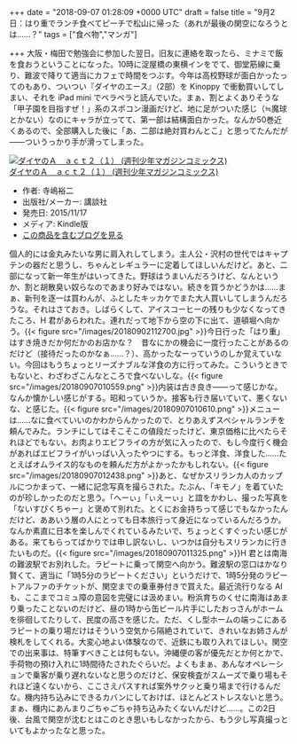 
+++
date = "2018-09-07 01:28:09 +0000 UTC"
draft = false
title = "9月2日：はり重でランチ食べてピーチで松山に帰った（あれが最後の関空になろうとは……？"
tags = ["食べ物","マンガ"]

+++
大阪・梅田で勉強会に参加した翌日。旧友に連絡を取ったら、ミナミで飯を食おうということになった。10時に淀屋橋の東横インをでて、御堂筋線に乗り、難波で降りて適当にカフェで時間をつぶす。今年は高校野球が面白かったってのもあり、ついつい『ダイヤのエース』（2部）を Kinoppy で衝動買いしてしまい、それを iPad mini でペラペラと読んでいた。まぁ、割とよくありそうな「甲子園を目指すぜ！」系のスポコン漫画だけど、地に足がついた感じ（≒魔球とかない）なのにキャラが立ってて、第一部は結構面白かった。なんか50巻近くあるので、全部購入した後に「あ、二部は絶対買わんとこ」と思ってたんだが――ついうっかり手が滑ってしまった。<div class="hatena-asin-detail"><a href="http://www.amazon.co.jp/exec/obidos/ASIN/B017NDDCH4/bestylesnet-22/"><img src="https://images-fe.ssl-images-amazon.com/images/I/514n6Pox%2BEL._SL160_.jpg" class="hatena-asin-detail-image" alt="ダイヤのＡ　ａｃｔ２（１） (週刊少年マガジンコミックス)" title="ダイヤのＡ　ａｃｔ２（１） (週刊少年マガジンコミックス)"/></a><div class="hatena-asin-detail-info"><a href="http://www.amazon.co.jp/exec/obidos/ASIN/B017NDDCH4/bestylesnet-22/">ダイヤのＡ　ａｃｔ２（１） (週刊少年マガジンコミックス)</a><ul><li><span class="hatena-asin-detail-label">作者:</span> 寺嶋裕二</li><li><span class="hatena-asin-detail-label">出版社/メーカー:</span> 講談社</li><li><span class="hatena-asin-detail-label">発売日:</span> 2015/11/17</li><li><span class="hatena-asin-detail-label">メディア:</span> Kindle版</li><li><a href="http://d.hatena.ne.jp/asin/B017NDDCH4/bestylesnet-22" target="_blank">この商品を含むブログを見る</a></li></ul></div><div class="hatena-asin-detail-foot"></div></div>個人的には金丸みたいな男に肩入れしてしまう。主人公・沢村の世代ではキャプテンの器だと思うし、ちゃんとレギュラーに定着してほしいんだけど。あと、二部になって新一年生がはいってきた。野球はうまいんだろうけど、なんというか、割と胡散臭い奴らなのであまり好みではない。続きを買うかどうかは……まぁ、新刊を逐一は買わんが、ふとしたキッカケでまた大人買いしてしまうんだろうな。それはさておき。しばらくして、アイスコーヒーの残りも少なくなってきたころ、H 君があらわれた。連れだって地下から空の下に出て、道頓堀へ向かう。{{< figure src="/images/20180902112700.jpg"  >}}今日行った「はり重」はすき焼きだか何だかのお店かな？　昔なにかの機会に一度行ったことがあるのだけど（接待だったのかなぁ……？）、高かったなーっていうのしか覚えていない。今回はもうちょっとリーズナブルな洋食の方に行ってみた。こういうときでもないと、わざわざこんなところで食べないしな。{{< figure src="/images/20180907010559.png"  >}}内装は古き良き――って感じかな。なんか懐かしい感じがする。昭和っていうか。接客も行き届いていて、悪くないな、と感じた。{{< figure src="/images/20180907010610.png"  >}}メニューは……なに食べていいのかわからんかったので、とりあえずスペシャルランチを頼んでみた。ランチにしてはそこそこの値段だったけど、東京価格に比べたらそれほどでもない。お肉よりエビフライの方が気に入ったので、もし今度行く機会があればエビフライがいっぱい入ったやつにする。もっと洋食、洋食した……たとえばオムライス的なものを頼んだ方がよかったかもしれない。{{< figure src="/images/20180907012438.png"  >}}あと、なぜかスリランカ人のカップルにつかまって、一緒に記念写真を撮らされた。たぶん、「キモノ」を着ていたのが珍しかったのだと思う。「へーぃ」「ぃえーぃ」と誼をかわし、撮った写真を「ないすぴくちゃー」と褒めて別れた。とくにお金持ちって感じでもなかったんだけど、ああいう層の人にとっても日本旅行って身近になっているんだろうか。なんか素直に日本を楽しんでくれているみたいで、ちょっとくすぐったい感じがある。来てもらってばかりでは申し訳ないし、いつかは自分もスリランカに行きたいものだ。{{< figure src="/images/20180907011325.png"  >}}H 君とは南海の難波駅でお別れした。ラピートに乗って関空へ向かう。難波駅の窓口はかなり賢くて、適当に「1時5分のラピートください」というだけで、1時5分発のラピートアルファのチケットが、関空までの乗車券付きで買えた。最近流行りなる AI も、ここまでコミュ障の意図を完璧には汲めまい。粉浜育ちのくせに南海はあまり乗ったことないのだけど、昼の1時から缶ビール片手にしたおっさんがホームを徘徊してたりして、民度の高さを感じた。ただ、くし型ホームの端っこにあるラピートの乗り場だけはそういう空気から隔絶されていて、きれいなお姉さんが検札をしてくれる。大変心地よい体験なので、近鉄にも取り入れてほしい。関空での出来事は、特筆すべきことは何もない。沖縄便の客が優先だとか何とかで、手荷物の預け入れに1時間待たされたぐらいだ。よくもまぁ、あんなオペレーションで乗客が乗り遅れないなと思うのだけど、保安検査がスムーズで乗り場もそれほど遠くないから、ここさえパスすれば案外サクッと乗り場まで行けるんだな。機内持ち込みにできるカバンにしておけば、ほとんどストレスないと思う。まぁ、機内にあんまりごちゃごちゃ持ち込みたくないんだけど……。この2日後、台風で関空が沈むとはこのとき思いもしなかったから、もう少し写真撮っといてもよかったなと思った。


